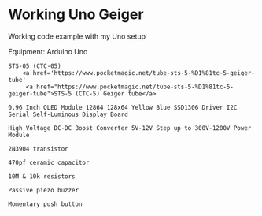 # Working Uno Geiger
 Working code example with my Uno setup

Equipment:
    Arduino Uno

    STS-05 (CTC-05)
        <a href='https://www.pocketmagic.net/tube-sts-5-%D1%81tc-5-geiger-tube' 
         <a href="https://www.pocketmagic.net/tube-sts-5-%D1%81tc-5-geiger-tube">STS-5 (СTC-5) Geiger tube</a> 

    0.96 Inch OLED Module 12864 128x64 Yellow Blue SSD1306 Driver I2C Serial Self-Luminous Display Board

    High Voltage DC-DC Boost Converter 5V-12V Step up to 300V-1200V Power Module

    2N3904 transistor

    470pf ceramic capacitor

    10M & 10k resistors

    Passive piezo buzzer

    Momentary push button

